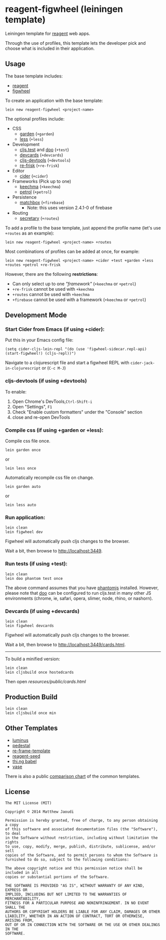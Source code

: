 # reagent-figwheel (leiningen template)

Leiningen template for [reagent](https://github.com/reagent-project/reagent) web apps.

Through the use of profiles, this template lets the developer pick and choose what is included in their application.

## Usage

The base template includes:

* [reagent](https://github.com/reagent-project/reagent)
* [figwheel](https://github.com/bhauman/lein-figwheel)

To create an application with the base template:

```
lein new reagent-figwheel <project-name>
```

The optional profiles include:

* CSS
	* [garden](https://github.com/noprompt/garden) (`+garden`)
	* [less](https://github.com/montoux/lein-less) (`+less`)
* Development
	* [cljs.test](https://github.com/clojure/clojurescript/blob/master/src/main/cljs/cljs/test.cljs) and [doo](https://github.com/bensu/doo) (`+test`)
	* [devcards](https://github.com/bhauman/devcards) (`+devcards`)
	* [cljs-devtools](https://github.com/binaryage/cljs-devtools) (`+devtools`)
	* [re-frisk](https://github.com/flexsurfer/re-frisk) (`+re-frisk`)
* Editor
	* [cider](https://github.com/clojure-emacs/cider) (`+cider`)
* Frameworks (Pick up to one)
	* [keechma](https://github.com/keechma/keechma) (`+keechma`)
	* [petrol](https://github.com/krisajenkins/petrol) (`+petrol`)
* Persistence
	* [matchbox](https://github.com/crisptrutski/matchbox) (`+firebase`)
        * Note: this uses version 2.4.1-0 of firebase
* Routing
	* [secretary](https://github.com/gf3/secretary) (`+routes`)


To add a profile to the base template, just append the profile name (let's use `+routes` as an example):

```
lein new reagent-figwheel <project-name> +routes
```

Most combinations of profiles can be added at once, for example:

```
lein new reagent-figwheel <project-name> +cider +test +garden +less +routes +petrol +re-frisk
```

However, there are the following **restrictions**:

* Can only select up to one *"framework"* (`+keechma` or `+petrol`)
* `+re-frisk` cannot be used with `+keechma`
* `+routes` cannot be used with `+keechma`
* `+firebase` cannot be used with a framework (`+keechma` or `+petrol`)

## Development Mode

### Start Cider from Emacs (if using +cider):

Put this in your Emacs config file:

```
(setq cider-cljs-lein-repl "(do (use 'figwheel-sidecar.repl-api) (start-figwheel!) (cljs-repl))")
```

Navigate to a clojurescript file and start a figwheel REPL with `cider-jack-in-clojurescript` or (`C-c M-J`)

### cljs-devtools (if using +devtools)

To enable:

1. Open Chrome's DevTools,`Ctrl-Shift-i`
2. Open "Settings", `F1`
3. Check "Enable custom formatters" under the "Console" section
4. close and re-open DevTools

### Compile css (if using +garden or +less):

Compile css file once.

```
lein garden once
```

or

```
lein less once
```

Automatically recompile css file on change.

```
lein garden auto
```

or

```
lein less auto
```

### Run application:

```
lein clean
lein figwheel dev
```

Figwheel will automatically push cljs changes to the browser.

Wait a bit, then browse to [http://localhost:3449](http://localhost:3449).

### Run tests (if using +test):

```
lein clean
lein doo phantom test once
```

The above command assumes that you have [phantomjs](https://www.npmjs.com/package/phantomjs) installed. However, please note that [doo](https://github.com/bensu/doo) can be configured to run cljs.test in many other JS environments (chrome, ie, safari, opera, slimer, node, rhino, or nashorn).

### Devcards (if using +devcards)

```
lein clean
lein figwheel devcards
```

Figwheel will automatically push cljs changes to the browser.

Wait a bit, then browse to [http://localhost:3449/cards.html](http://localhost:3449/cards.html).

---

To build a minified version:

```
lein clean
lein cljsbuild once hostedcards
```

Then open *resources/public/cards.html*

## Production Build

```
lein clean
lein cljsbuild once min
```

## Other Templates

* [luminus](https://github.com/luminus-framework/luminus-template)
* [pedestal](https://github.com/pedestal/pedestal)
* [re-frame-template](https://github.com/Day8/re-frame-template)
* [reagent-seed](https://github.com/gadfly361/reagent-seed)
* [thi.ng babel](https://github.com/thi-ng/babel)
* [vase](https://github.com/cognitect-labs/vase)


There is also a public [comparison chart](https://goo.gl/ZZH8fm) of the common templates.

## License

```
The MIT License (MIT)

Copyright © 2014 Matthew Jaoudi

Permission is hereby granted, free of charge, to any person obtaining a copy
of this software and associated documentation files (the "Software"), to deal
in the Software without restriction, including without limitation the rights
to use, copy, modify, merge, publish, distribute, sublicense, and/or sell
copies of the Software, and to permit persons to whom the Software is
furnished to do so, subject to the following conditions:

The above copyright notice and this permission notice shall be included in all
copies or substantial portions of the Software.

THE SOFTWARE IS PROVIDED "AS IS", WITHOUT WARRANTY OF ANY KIND, EXPRESS OR
IMPLIED, INCLUDING BUT NOT LIMITED TO THE WARRANTIES OF MERCHANTABILITY,
FITNESS FOR A PARTICULAR PURPOSE AND NONINFRINGEMENT. IN NO EVENT SHALL THE
AUTHORS OR COPYRIGHT HOLDERS BE LIABLE FOR ANY CLAIM, DAMAGES OR OTHER
LIABILITY, WHETHER IN AN ACTION OF CONTRACT, TORT OR OTHERWISE, ARISING FROM,
OUT OF OR IN CONNECTION WITH THE SOFTWARE OR THE USE OR OTHER DEALINGS IN THE
SOFTWARE.
```
